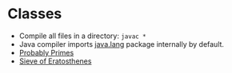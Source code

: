 # Classes

- Compile all files in a directory: `javac *`
- Java compiler imports [java.lang](https://docs.oracle.com/javase/7/docs/api/java/lang/package-summary.html) package internally by default.
- [Probably Primes](https://en.wikipedia.org/wiki/Probable_prime)
- [Sieve of Eratosthenes](https://en.wikipedia.org/wiki/Sieve_of_Eratosthenes)